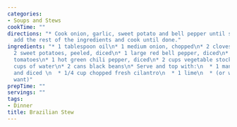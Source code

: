 ```yaml
---
categories:
- Soups and Stews
cookTime: ""
directions: "* Cook onion, garlic, sweet potato and bell pepper until soft. \n* Then
  add the rest of the ingredients and cook until done."
ingredients: "* 1 tablespoon oil\n* 1 medium onion, chopped\n* 2 cloves garlic, minced\n*
  2 sweet potatoes, peeled, diced\n* 1 large red bell pepper, diced\n* 1 cans diced
  tomatoes\n* 1 hot green chili pepper, diced\n* 2 cups vegetable stock plus 1 1/2
  cups of water\n* 2 cans black beans\n* Serve and top with:\n  * 1 mango, peeled
  and diced \n  * 1/4 cup chopped fresh cilantro\n  * 1 lime\n  * (or whatever you
  want)"
prepTime: ""
servings: ""
tags:
- Dinner
title: Brazilian Stew
---
```

